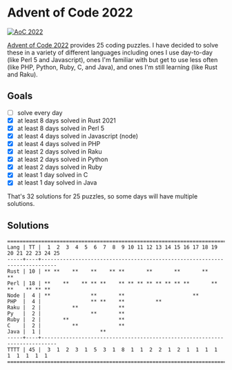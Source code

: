 # Advent of Code 2022

[![AoC 2022](https://github.com/tobyink/advent-of-code/actions/workflows/aoc2022.yml/badge.svg)](https://github.com/tobyink/advent-of-code/actions/workflows/aoc2022.yml)

[Advent of Code 2022](https://adventofcode.com/2022/) provides 25 coding
puzzles. I have decided to solve these in a variety of different languages
including ones I use day-to-day (like Perl 5 and Javascript), ones I'm
familiar with but get to use less often (like PHP, Python, Ruby, C, and Java),
and ones I'm still learning (like Rust and Raku).

## Goals

- [ ] solve every day
- [x] at least 8 days solved in Rust 2021
- [x] at least 8 days solved in Perl 5
- [x] at least 4 days solved in Javascript (node)
- [x] at least 4 days solved in PHP
- [x] at least 2 days solved in Raku
- [x] at least 2 days solved in Python
- [x] at least 2 days solved in Ruby
- [x] at least 1 day solved in C
- [x] at least 1 day solved in Java

That's 32 solutions for 25 puzzles, so some days will have multiple solutions.

## Solutions

```text
======================================================================================
Lang | TT |  1  2  3  4  5  6  7  8  9 10 11 12 13 14 15 16 17 18 19 20 21 22 23 24 25
-----+----+---------------------------------------------------------------------------
Rust | 10 | ** **    **    **    ** **       **       **       **       **
Perl | 18 | **    **    ** ** **    ** ** ** ** ** ** ** **       ** **    ** ** **
Node |  4 | **             **       **                      **
PHP  |  4 |                ** **    **          **
Raku |  2 |          **             **
Py   |  2 |                **       **
Ruby |  2 |       **                **
C    |  2 |          **             **
Java |  1 |                   **
-----+----+---------------------------------------------------------------------------
TTTT | 45 |  3  1  2  3  1  5  3  1  8  1  1  2  2  1  2  1  1  1  1  1  1  1  1  1
======================================================================================
```
